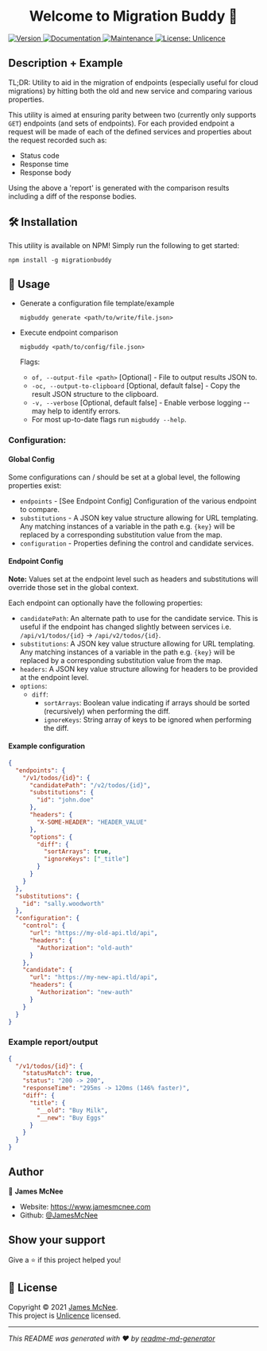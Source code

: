 <h1 align="center">Welcome to Migration Buddy 👋</h1>
<p>
  <a href="https://www.npmjs.com/package/migrationbuddy" target="_blank">
    <img alt="Version" src="https://badge.fury.io/js/migrationbuddy.svg" />
  </a>
  <a href="https://github.com/JamesMcNee/MigrationBuddy#readme" target="_blank">
    <img alt="Documentation" src="https://img.shields.io/badge/documentation-yes-brightgreen.svg" />
  </a>
  <a href="https://github.com/JamesMcNee/MigrationBuddy/graphs/commit-activity" target="_blank">
    <img alt="Maintenance" src="https://img.shields.io/badge/Maintained%3F-yes-green.svg" />
  </a>
  <a href="https://github.com/JamesMcNee/MigrationBuddy/blob/master/LICENSE.md" target="_blank">
    <img alt="License: Unlicence" src="https://img.shields.io/github/license/JamesMcNee/MigrationBuddy" />
  </a>
</p>

## Description + Example
TL;DR: Utility to aid in the migration of endpoints (especially useful for cloud migrations) by hitting both the old and new service and comparing various properties.

This utility is aimed at ensuring parity between two (currently only supports `GET`) endpoints (and sets of endpoints). For each provided endpoint a request will be made of each of the defined services and properties about the request recorded such as:

- Status code
- Response time
- Response body

Using the above a 'report' is generated with the comparison results including a diff of the response bodies.

## 🛠 Installation
This utility is available on NPM! Simply run the following to get started:

`npm install -g migrationbuddy`

## 🚀 Usage

- Generate a configuration file template/example

  `migbuddy generate <path/to/write/file.json>`
- Execute endpoint comparison

  `migbuddy <path/to/config/file.json>`

  Flags:
  - `of, --output-file <path>` [Optional] - File to output results JSON to.
  - `-oc, --output-to-clipboard` [Optional, default false] - Copy the result JSON structure to the clipboard.
  - `-v, --verbose` [Optional, default false] - Enable verbose logging -- may help to identify errors.
  - For most up-to-date flags run `migbuddy --help`.


### Configuration:

#### Global Config
Some configurations can / should be set at a global level, the following properties exist:
- `endpoints` - [See Endpoint Config] Configuration of the various endpoint to compare.
- `substitutions` - A JSON key value structure allowing for URL templating. Any matching instances of a variable in the path e.g. `{key}` will be replaced by a corresponding substitution value from the map.
- `configuration` - Properties defining the control and candidate services.

#### Endpoint Config
**Note:** Values set at the endpoint level such as headers and substitutions will override those set in the global context.

Each endpoint can optionally have the following properties:
- `candidatePath`: An alternate path to use for the candidate service. This is useful if the endpoint has changed slightly between services i.e. `/api/v1/todos/{id}` -> `/api/v2/todos/{id}`.
- `substitutions`: A JSON key value structure allowing for URL templating. Any matching instances of a variable in the path e.g. `{key}` will be replaced by a corresponding substitution value from the map.
- `headers`: A JSON key value structure allowing for headers to be provided at the endpoint level.
- `options`: 
  - `diff`: 
    - `sortArrays`: Boolean value indicating if arrays should be sorted (recursively) when performing the diff.
    - `ignoreKeys`: String array of keys to be ignored when performing the diff.

#### Example configuration
```json
{
  "endpoints": {
    "/v1/todos/{id}": {
      "candidatePath": "/v2/todos/{id}",
      "substitutions": {
        "id": "john.doe"
      },
      "headers": {
        "X-SOME-HEADER": "HEADER_VALUE"
      },
      "options": {
        "diff": {
          "sortArrays": true,
          "ignoreKeys": ["_title"]
        }
      }
    }
  },
  "substitutions": {
    "id": "sally.woodworth"
  },
  "configuration": {
    "control": {
      "url": "https://my-old-api.tld/api",
      "headers": {
        "Authorization": "old-auth"
      }
    },
    "candidate": {
      "url": "https://my-new-api.tld/api",
      "headers": {
        "Authorization": "new-auth"
      }
    }
  }
}
```

### Example report/output
```json
{
  "/v1/todos/{id}": {
    "statusMatch": true,
    "status": "200 -> 200",
    "responseTime": "295ms -> 120ms (146% faster)",
    "diff": {
      "title": {
        "__old": "Buy Milk",
        "__new": "Buy Eggs"
      }
    }
  }
}
```

## Author

👤 **James McNee**

* Website: https://www.jamesmcnee.com
* Github: [@JamesMcNee](https://github.com/JamesMcNee)

## Show your support

Give a ⭐️ if this project helped you!

## 📝 License

Copyright © 2021 [James McNee](https://github.com/JamesMcNee). <br />
This project is [Unlicence](https://github.com/JamesMcNee/MigrationBuddy/blob/master/LICENSE.md) licensed.

***
_This README was generated with ❤️ by [readme-md-generator](https://github.com/kefranabg/readme-md-generator)_
